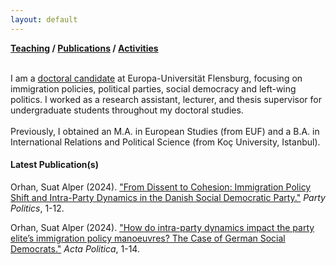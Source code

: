 ```yaml
---
layout: default
---
```

**[Teaching](./teaching.html) / [Publications](./publications.html) / [Activities](./activities.html)**

<br>
I am a <a href="https://www.uni-flensburg.de/powi/wer-wir-sind/wissenschaftliche-mitarbeiterinnen-und-mitarbeiter/suat-alper-orhan-ma">doctoral candidate</a> at Europa-Universität Flensburg, focusing on immigration policies, political parties, social democracy and left-wing politics. 
I worked as a research assistant, lecturer, and thesis supervisor for undergraduate students throughout my doctoral studies. <br><br>
Previously, I obtained an M.A. in European Studies (from EUF) and a B.A. in International Relations and Political Science (from Koç University, Istanbul).<br>

#### Latest Publication(s)

Orhan, Suat Alper (2024). ["From Dissent to Cohesion: Immigration Policy Shift and Intra-Party Dynamics in the Danish Social Democratic Party."](https://doi.org/10.1177/13540688241234785) _Party Politics_, 1-12.

Orhan, Suat Alper (2024). ["How do intra-party dynamics impact the party elite’s immigration policy manoeuvres? The Case of German Social Democrats."](https://doi.org/10.1057/s41269-024-00330-0) _Acta Politica_, 1-14.

